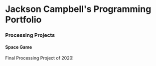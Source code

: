 # Jackson Campbell's Programming Portfolio

### Processing Projects

#### Space Game
Final Processing Project of 2020!

